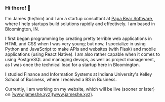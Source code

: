 ### Hi there! 👋

I'm James (he/him) and I am a startup consultant at [Papa Bear Software](www.papabearsoftware.com), where I help startups build solutions rapidly and effectively. I am based in Bloomington, IN.

I first began programming by creating pretty terrible web applications in HTML and CSS when I was very young;
but now, I specialize in using Python and JavaScript to make APIs and websites (with Flask) and mobile applications (using React Native).
I am also rather capable when it comes to using PostgreSQL and managing devops, as well as project management, as I was once the technical lead for a startup here in Bloomington.

I studied Finance and Information Systems at Indiana University's Kelley School of Business, where I received a BS in Business.

Currently, I am working on my website, which will be live (sooner or later) on [www.jameshe.xyz](www.jameshe.xyz).

